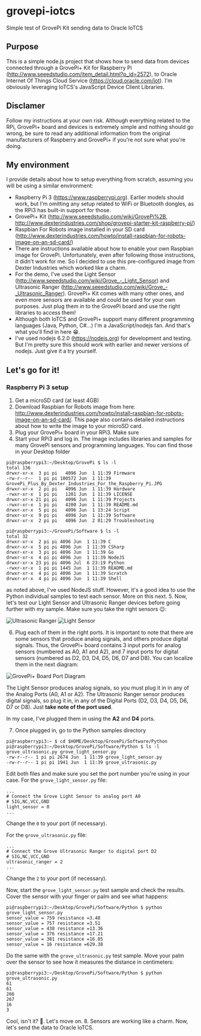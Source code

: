 # grovepi-iotcs
Simple test of GrovePi Kit sending data to Oracle IoTCS
## Purpose
This is a simple node.js project that shows how to send data from devices connected through a GrovePi+ Kit for Raspberry Pi (http://www.seeedstudio.com/item_detail.html?p_id=2572), to Oracle Internet Of Things Cloud Service (https://cloud.oracle.com/iot). I'm obviously leveraging IoTCS's JavaScript Device Client Libraries.
## Disclamer
Follow my instructions at your own risk. Although everything related to the RPi, GrovePi+ board and devices is extremely simple and nothing should go wrong, be sure to read any additional information from the original manufacturers of Raspberry and GrovePi+ if you're not sure what you're doing.
## My environment
I provide details about how to setup everything from scratch, assuming you will be using a similar environment:

* Raspberry Pi 3 (https://www.raspberrypi.org). Earlier models should work, but I'm omitting any setup related to WiFi or Bluetooth dongles, as the RPi3 has built-in support for those.
* GrovePi+ Kit (http://www.seeedstudio.com/wiki/GrovePi%2B, http://www.dexterindustries.com/shop/grovepi-starter-kit-raspberry-pi/)
* Raspbian For Robots image installed in your SD card (http://www.dexterindustries.com/howto/install-raspbian-for-robots-image-on-an-sd-card/)
 * There are instructions available about how to enable your own Raspbian image for GrovePi. Unfortunately, even after following those instructions, it didn't work for me. So I decided to use this pre-configured image from Dexter Industries which worked like a charm.
* For the demo, I've used the Light Sensor (http://www.seeedstudio.com/wiki/Grove_-_Light_Sensor) and Ultrasonic Ranger (http://www.seeedstudio.com/wiki/Grove_-_Ultrasonic_Ranger). GrovePi+ Kit comes with many other ones, and even more sensors are available and could be used for your own purposes. Just plug them in to the GrovePi board and use the right libraries to access them!
* Although both IoTCS and GrovePi+ support many different programming languages (Java, Python, C#...) I'm a JavaScript/nodejs fan. And that's what you'll find in here :grin:.
 * I've used nodejs 6.2.0 (https://nodejs.org) for development and testing. But I'm pretty sure this should work with earlier and newer versions of nodejs. Just give it a try yourself.

## Let's go for it!
### Raspberry Pi 3 setup

1. Get a microSD card (at least 4GB)
2. Download Raspbian for Robots image from here: http://www.dexterindustries.com/howto/install-raspbian-for-robots-image-on-an-sd-card/. This page also contains detailed instructions about how to write the image to your microSD card.
3. Plug your GrovePi+ board in your RPi3. Make sure  
4. Start your RPi3 and log in. The image includes libraries and samples for many GrovePi sensors and programming languages. You can find those in your Desktop folder
```
pi@raspberrypi3:~/Desktop/GrovePi $ ls -l
total 136
drwxr-xr-x  3 pi pi   4096 Jun  1 11:39 Firmware
-rw-r--r--  1 pi pi 100572 Jun  1 11:39 GrovePi_Plus_By_Dexter_Industries_For_the_Raspberry_Pi.JPG
drwxr-xr-x  2 pi pi   4096 Jun  1 11:39 Hardware
-rwxr-xr-x  1 pi pi   1201 Jun  1 11:39 LICENSE
drwxr-xr-x 21 pi pi   4096 Jun  1 11:39 Projects
-rwxr-xr-x  1 pi pi   4200 Jun  1 11:39 README.md
drwxr-xr-x  5 pi pi   4096 Jun  1 13:24 Script
drwxr-xr-x  9 pi pi   4096 Jun  1 11:39 Software
drwxr-xr-x  2 pi pi   4096 Jun  2 01:29 Troubleshooting
```
```
pi@raspberrypi3:~/GrovePi/Software $ ls -l
total 32
drwxr-xr-x  2 pi pi 4096 Jun  1 11:39 C
drwxr-xr-x  5 pi pi 4096 Jun  1 11:39 CSharp
drwxr-xr-x  3 pi pi 4096 Jun  1 11:39 Go
drwxr-xr-x  4 pi pi 4096 Jun  1 11:39 NodeJS
drwxr-xr-x 23 pi pi 4096 Jul  6 23:19 Python
-rwxr-xr-x  1 pi pi 1445 Jun  1 11:39 README.md
drwxr-xr-x  4 pi pi 4096 Jun  1 11:39 Scratch
drwxr-xr-x  4 pi pi 4096 Jun  1 11:39 Shell
```
as noted above, I've used NodeJS stuff. However, it's a good idea to use the Python individual samples to test each sensor. More on this next.
5. Now, let's test our Light Sensor and Ultrasonic Ranger devices before going further with my sample. Make sure you take the right sensors :wink::

![Ultrasonic Ranger](http://www.seeedstudio.com/wiki/images/3/3a/Ultrasonic_Ranger.jpg)
![Light Sensor](http://www.seeedstudio.com/wiki/images/1/1c/Twig-Light.jpg)

6. Plug each of them in the right ports. It is important to note that there are some sensors that produce analog signals, and others produce digital signals. Thus, the GrovePi+ board contains 3 input ports for analog sensors (numbered as A0, A1 and A2), and 7 input ports for digital sensors (numbered as D2, D3, D4, D5, D6, D7 and D8). You can localize them in the next diagram:

![GrovePi+ Board Port Diagram](http://www.dexterindustries.com/wp-content/uploads/2014/07/desc1.jpg)

The Light Sensor produces analog signals, so you must plug it in in any of the Analog Ports (A0, A1 or A2). The Ultrasonic Ranger sensor produces digital signals, so plug it in, in any of the Digital Ports (D2, D3, D4, D5, D6, D7 or D8). Just **take note of the port used**.

In my case, I've plugged them in using the **A2** and **D4** ports.

7. Once plugged in, go to the Python samples directory

```
pi@raspberrypi3:~ $ cd $HOME/Desktop/GrovePi/Software/Python
pi@raspberrypi3:~/Desktop/GrovePi/Software/Python $ ls -l grove_ultrasonic.py grove_light_sensor.py
-rw-r--r-- 1 pi pi 2674 Jun  1 11:39 grove_light_sensor.py
-rw-r--r-- 1 pi pi 1941 Jun  1 11:39 grove_ultrasonic.py
```
Edit both files and make sure you set the port number you're using in your case.
For the `grove_light_sensor.py` file:

```
...
# Connect the Grove Light Sensor to analog port A0
# SIG,NC,VCC,GND
light_sensor = 0
...
```
Change the `0` to your port (if necessary).

For the `grove_ultrasonic.py` file:

```
...
# Connect the Grove Ultrasonic Ranger to digital port D2
# SIG,NC,VCC,GND
ultrasonic_ranger = 2
...
```
Change the `2` to your port (if necessary).

Now, start the `grove_light_sensor.py` test sample and check the results. Cover the sensor with your finger or palm and see what happens:

```
pi@raspberrypi3:~/Desktop/GrovePi/Software/Python $ python grove_light_sensor.py
sensor_value = 759 resistance =3.48
sensor_value = 757 resistance =3.51
sensor_value = 438 resistance =13.36
sensor_value = 376 resistance =17.21
sensor_value = 381 resistance =16.85
sensor_value = 16 resistance =629.38
```
Do the same with the `grove_ultrasonic.py` test sample. Move your palm over the sensor to see how it measures the distance in centimeters:

```
pi@raspberrypi3:~/Desktop/GrovePi/Software/Python $ python grove_ultrasonic.py
61
61
266
267
16
3
```

Cool, isn't it? :grimacing:. Let's move on.
8. Sensors are working like a charm. Now, let's send the data to Oracle IoTCS.
